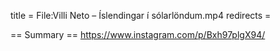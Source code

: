 title = File:Villi Neto – Íslendingar í sólarlöndum.mp4
redirects =
>>>>

== Summary ==
https://www.instagram.com/p/Bxh97plgX94/